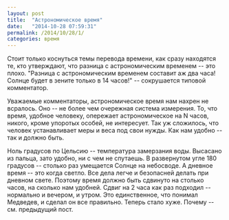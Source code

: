 ```yaml
---
layout: post
title:  "Астрономическое время"
date:   "2014-10-28 07:59:31"
permalink: /2014/10/28/1/
categories: время
---
```


Стоит только коснуться темы перевода времени, как сразу находятся те,
кто утверждают, что разница с астрономическим временем -- это
плохо. "Разница с астрономическим временем составит аж два часа!
Солнце будет в зените только в 14 часов!" -- сокрушается типовой
комментатор.

Уважаемые комментаторы, астрономическое время нам нахрен не
всралось. Оно -- не более чем очережная система измерения. То, что
время, удобное человеку, опережает астрономическое на N часов, никого,
кроме упоротых особей, не интересует. Так уж сложилось, что человек
устанавливает меры и веса под свои нужды. Как нам удобно -- так и
должно быть.

Ноль градусов по Цельсию -- температура замерзания воды. Высасано из
пальца, зато удобно, ни с чем не спутаешь. В развернутом угле 180
градусов -- столько раз умещается Солнце на небосводе. А дневное время
-- это когда светло. Все дела легче и безопасней делать при дневном
свете. Поэтому время должно быть сдвинуто на столько часов, на сколько
нам удобней. Сдвиг на 2 часа как раз подходил -- нормально и вечером,
и утром. Это единственное, что понимал Медведев, и сделал он все
правильно. Теперь стало хуже. Почему -- см. предыдущий пост.
